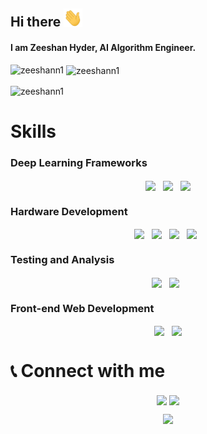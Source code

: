 <h2> Hi there <img src="https://github.com/ABSphreak/ABSphreak/blob/master/gifs/Hi.gif" width="30px"></h2>
<div align="left" width="50">
</div>
</p>

#### I am Zeeshan Hyder, AI Algorithm Engineer.

<p><img align="left" src="https://github-readme-stats.vercel.app/api/top-langs?username=zeeshann1&show_icons=true&locale=en&layout=compact" alt="zeeshann1" /></p>

<p>&nbsp;<img align="center" src="https://github-readme-stats.vercel.app/api?username=zeeshann1&show_icons=true&locale=en" alt="zeeshann1" /></p>

<p><img align="center" src="https://github-readme-streak-stats.herokuapp.com/?user=zeeshann1&" alt="zeeshann1" />

</p>  
  
# Skills
### Deep Learning Frameworks
<p align="center">
      <a href="https://github.com/pytorch/pytorch" target="blank"><img align="center"
      src="https://i0.wp.com/www.marktechpost.com/wp-content/uploads/2020/11/pytorch-logo-dark.png?fit=1025%2C205&ssl=1"
      height="30" /></a>
      &nbsp;
      <a href="https://github.com/tensorflow/tensorflow" target="blank"><img align="center" 
      src="https://analyticsindiamag.com/wp-content/uploads/2018/01/tensorflow-1024x200.png" 
      height="35" /></a>
      &nbsp;
      <a href="https://github.com/onnx/onnx" target="blank"><img align="center" 
      src="https://artwork.lfaidata.foundation/projects/onnx/horizontal/black/onnx-horizontal-black.png" 
      height="30" /></a>
</p>
 
 ### Hardware Development
<p align="center">
      <a href="https://www.arduino.cc/" target="blank"><img align="center" 
      src="http://content.arduino.cc/brand/arduino-color.svg" 
      height="50" /></a>
      &nbsp;
      <a href="https://www.raspberrypi.com/" target="blank"><img align="center" 
      src="http://mastersofmedia.hum.uva.nl/wp-content/uploads/2014/09/raspberry_logo.png" 
      height="45" /></a>
      &nbsp;
      <a href="https://www.intel.com/content/www/us/en/developer/tools/neural-compute-stick/overview.html" target="blank"><img align="center" 
      src="https://pngimg.com/uploads/intel/intel_PNG12.png" 
      height="40" /></a>
      &nbsp;
      <a href="https://www.rock-chips.com/a/en/" target="blank"><img align="center" 
      src="https://libreelec.tv/img/downloads/logo-rockchip.png" 
      height="65" /></a>
      &nbsp;
  </p>
  
   ### Testing and Analysis
<p align="center">
      <a href="https://perfdog.wetest.net/article_detail?id=1&issue_id=0&plat_id=1"><img align="center" 
      src="https://th.bing.com/th/id/R.a3884539d8531bc4f1fbaf5efd4e377b?rik=XN8Xog4gl8pgvA&riu=http%3a%2f%2fwww.downxia.com%2fuploadfiles%2f2020%2f0720%2f20200720015337720.png&ehk=SGjN%2byW2kRLatPkT%2fGIciztLa69mae9BQ%2b4w7Ztif0Y%3d&risl=&pid=ImgRaw&r=0" 
      height="35" /></a>
      &nbsp;
      <a href="https://www.wetest.net/" target="blank"><img align="center" 
      src="https://miro.medium.com/v2/resize:fit:552/1*4dS1r8wh9QIyoFqg7rbSvg.png" 
      height="20" /></a>
      &nbsp;
  </p>
  
  ### Front-end Web Development

<p align="center">
<a href="https://www.gradio.app/" target="blank"><img align="center"
      src="https://img.stackshare.io/service/12683/2KMkheJx_400x400.png"
      height="65" /></a>
 &nbsp;
<a href="https://github.com/streamlit/streamlit" target="blank"><img align="center"
      src="https://upload.wikimedia.org/wikipedia/commons/7/77/Streamlit-logo-primary-colormark-darktext.png"
      height="55" /></a>
 </p>

# 📞 Connect with me
<p align="center">
      <a href="https://www.linkedin.com/in/zeeshan-hyder-496a28123/" target="blank"><img align="center"
            src="https://img.shields.io/badge/LinkedIn-0077B5?style=for-the-badge&logo=linkedin&logoColor=white" /></a>
      <a href="https://github.com/zeeshann1" target="blank"><img align="center"
            src="https://img.shields.io/badge/GitHub-100000?style=for-the-badge&logo=github&logoColor=white" /></a>
 
  </p>
 <p align="center"> 
     <img src= "https://komarev.com/ghpvc/?username=zeeshann1&color=ff69b4&style=flat-square%22%20alt=%22zeeshann1" /> </p>
  
